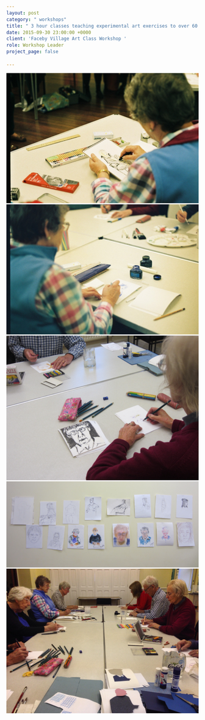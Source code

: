 ```yaml
---
layout: post
category: " workshops"
title: " 3 hour classes teaching experimental art exercises to over 60 year olds"
date: 2015-09-30 23:00:00 +0000
client: 'Faceby Village Art Class Workshop '
role: Workshop Leader
project_page: false

---
```

![](/uploads/FH000011.jpg)![](/uploads/FH000014.jpg)![](/uploads/IMG_1674.jpg)![](/uploads/IMG_1687.jpg)![](/uploads/IMG_2455.jpg)